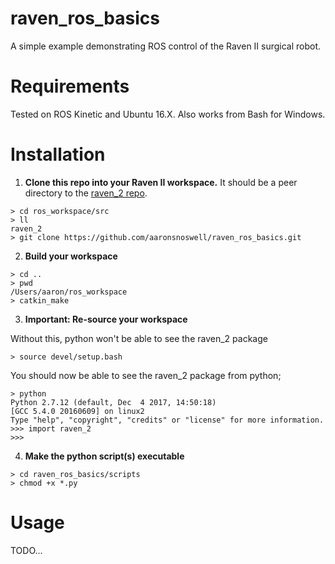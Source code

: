 # raven_ros_basics

A simple example demonstrating ROS control of the Raven II surgical robot.

# Requirements

Tested on ROS Kinetic and Ubuntu 16.X. Also works from Bash for Windows.

# Installation

1. **Clone this repo into your Raven II workspace.**
It should be a peer directory to
the [raven_2 repo](https://github.com/uw-biorobotics/raven2).

```
> cd ros_workspace/src
> ll
raven_2
> git clone https://github.com/aaronsnoswell/raven_ros_basics.git
```

2. **Build your workspace**

```
> cd ..
> pwd
/Users/aaron/ros_workspace
> catkin_make
```

3. **Important: Re-source your workspace**

Without this, python won't be able to see the raven_2 package

```
> source devel/setup.bash
```

You should now be able to see the raven_2 package from python;

```
> python
Python 2.7.12 (default, Dec  4 2017, 14:50:18)
[GCC 5.4.0 20160609] on linux2
Type "help", "copyright", "credits" or "license" for more information.
>>> import raven_2
>>>
```

4. **Make the python script(s) executable**

```
> cd raven_ros_basics/scripts
> chmod +x *.py
```

# Usage

TODO...
